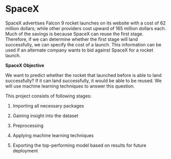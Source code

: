 # SpaceX

SpaceX advertises Falcon 9 rocket launches on its website with a cost of 62 million dollars; while other providers cost upward of 165 million dollars each. Much of the savings is because SpaceX can reuse the first stage. Therefore, if we can determine whether the first stage will land successfully, we can specify the cost of a launch. This information can be used if an alternate company wants to bid against SpaceX for a rocket launch.

**SpaceX Objective**

We want to predict whether the rocket that launched before is able to land successfully? If it can land successfully, it would be able to be reused. We will use machine learning techniques to answer this question.

This project consists of following stages:

1. Importing all necessary packages

2. Gaining insight into the dataset

3. Preprocessing

4. Applying machine learning techniques

5. Exporting the top-performing model based on results for future deployment
